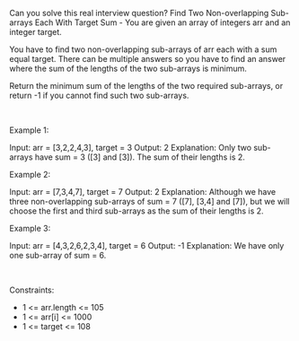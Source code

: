 Can you solve this real interview question? Find Two Non-overlapping Sub-arrays Each With Target Sum - You are given an array of integers arr and an integer target.

You have to find two non-overlapping sub-arrays of arr each with a sum equal target. There can be multiple answers so you have to find an answer where the sum of the lengths of the two sub-arrays is minimum.

Return the minimum sum of the lengths of the two required sub-arrays, or return -1 if you cannot find such two sub-arrays.

 

Example 1:


Input: arr = [3,2,2,4,3], target = 3
Output: 2
Explanation: Only two sub-arrays have sum = 3 ([3] and [3]). The sum of their lengths is 2.


Example 2:


Input: arr = [7,3,4,7], target = 7
Output: 2
Explanation: Although we have three non-overlapping sub-arrays of sum = 7 ([7], [3,4] and [7]), but we will choose the first and third sub-arrays as the sum of their lengths is 2.


Example 3:


Input: arr = [4,3,2,6,2,3,4], target = 6
Output: -1
Explanation: We have only one sub-array of sum = 6.


 

Constraints:

 * 1 <= arr.length <= 105
 * 1 <= arr[i] <= 1000
 * 1 <= target <= 108